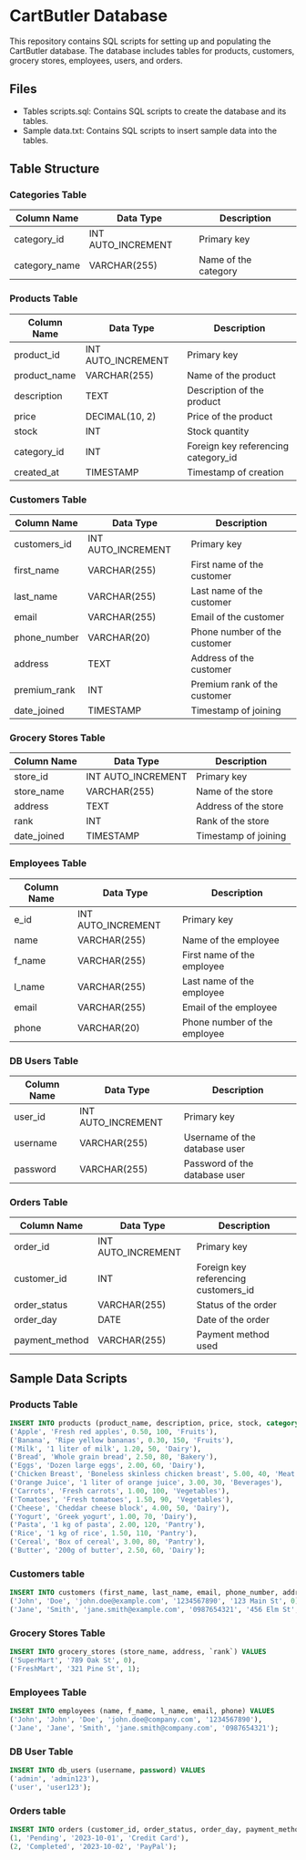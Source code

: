 # CartButler Database

This repository contains SQL scripts for setting up and populating the CartButler database. The database includes tables for products, customers, grocery stores, employees, users, and orders.

## Files

- Tables scripts.sql: Contains SQL scripts to create the database and its tables.
- Sample data.txt: Contains SQL scripts to insert sample data into the tables.

## Table Structure

### Categories Table

| Column Name   | Data Type         | Description                     |
|---------------|-------------------|---------------------------------|
| category_id   | INT AUTO_INCREMENT| Primary key                     |
| category_name | VARCHAR(255)      | Name of the category            |

### Products Table

| Column Name   | Data Type         | Description                     |
|---------------|-------------------|---------------------------------|
| product_id    | INT AUTO_INCREMENT| Primary key                     |
| product_name  | VARCHAR(255)      | Name of the product             |
| description   | TEXT              | Description of the product      |
| price         | DECIMAL(10, 2)    | Price of the product            |
| stock         | INT               | Stock quantity                  |
| category_id   | INT               | Foreign key referencing category_id |
| created_at    | TIMESTAMP         | Timestamp of creation           |

### Customers Table

| Column Name   | Data Type         | Description                     |
|---------------|-------------------|---------------------------------|
| customers_id  | INT AUTO_INCREMENT| Primary key                     |
| first_name    | VARCHAR(255)      | First name of the customer      |
| last_name     | VARCHAR(255)      | Last name of the customer       |
| email         | VARCHAR(255)      | Email of the customer           |
| phone_number  | VARCHAR(20)       | Phone number of the customer    |
| address       | TEXT              | Address of the customer         |
| premium_rank  | INT               | Premium rank of the customer    |
| date_joined   | TIMESTAMP         | Timestamp of joining            |

### Grocery Stores Table

| Column Name   | Data Type         | Description                     |
|---------------|-------------------|---------------------------------|
| store_id      | INT AUTO_INCREMENT| Primary key                     |
| store_name    | VARCHAR(255)      | Name of the store               |
| address       | TEXT              | Address of the store            |
| rank          | INT               | Rank of the store               |
| date_joined   | TIMESTAMP         | Timestamp of joining            |

### Employees Table

| Column Name   | Data Type         | Description                     |
|---------------|-------------------|---------------------------------|
| e_id          | INT AUTO_INCREMENT| Primary key                     |
| name          | VARCHAR(255)      | Name of the employee            |
| f_name        | VARCHAR(255)      | First name of the employee      |
| l_name        | VARCHAR(255)      | Last name of the employee       |
| email         | VARCHAR(255)      | Email of the employee           |
| phone         | VARCHAR(20)       | Phone number of the employee    |

### DB Users Table

| Column Name   | Data Type         | Description                     |
|---------------|-------------------|---------------------------------|
| user_id       | INT AUTO_INCREMENT| Primary key                     |
| username      | VARCHAR(255)      | Username of the database user   |
| password      | VARCHAR(255)      | Password of the database user   |

### Orders Table

| Column Name   | Data Type         | Description                     |
|---------------|-------------------|---------------------------------|
| order_id      | INT AUTO_INCREMENT| Primary key                     |
| customer_id   | INT               | Foreign key referencing customers_id |
| order_status  | VARCHAR(255)      | Status of the order             |
| order_day     | DATE              | Date of the order               |
| payment_method| VARCHAR(255)      | Payment method used             |

## Sample Data Scripts

### Products Table

```sql
INSERT INTO products (product_name, description, price, stock, category) VALUES
('Apple', 'Fresh red apples', 0.50, 100, 'Fruits'),
('Banana', 'Ripe yellow bananas', 0.30, 150, 'Fruits'),
('Milk', '1 liter of milk', 1.20, 50, 'Dairy'),
('Bread', 'Whole grain bread', 2.50, 80, 'Bakery'),
('Eggs', 'Dozen large eggs', 2.00, 60, 'Dairy'),
('Chicken Breast', 'Boneless skinless chicken breast', 5.00, 40, 'Meat'),
('Orange Juice', '1 liter of orange juice', 3.00, 30, 'Beverages'),
('Carrots', 'Fresh carrots', 1.00, 100, 'Vegetables'),
('Tomatoes', 'Fresh tomatoes', 1.50, 90, 'Vegetables'),
('Cheese', 'Cheddar cheese block', 4.00, 50, 'Dairy'),
('Yogurt', 'Greek yogurt', 1.00, 70, 'Dairy'),
('Pasta', '1 kg of pasta', 2.00, 120, 'Pantry'),
('Rice', '1 kg of rice', 1.50, 110, 'Pantry'),
('Cereal', 'Box of cereal', 3.00, 80, 'Pantry'),
('Butter', '200g of butter', 2.50, 60, 'Dairy');
```

### Customers table

```sql
INSERT INTO customers (first_name, last_name, email, phone_number, address, premium_rank) VALUES
('John', 'Doe', 'john.doe@example.com', '1234567890', '123 Main St', 0),
('Jane', 'Smith', 'jane.smith@example.com', '0987654321', '456 Elm St', 1);
```

### Grocery Stores Table

```sql
INSERT INTO grocery_stores (store_name, address, `rank`) VALUES
('SuperMart', '789 Oak St', 0),
('FreshMart', '321 Pine St', 1);
```

### Employees Table

```sql
INSERT INTO employees (name, f_name, l_name, email, phone) VALUES
('John', 'John', 'Doe', 'john.doe@company.com', '1234567890'),
('Jane', 'Jane', 'Smith', 'jane.smith@company.com', '0987654321');
```

### DB User Table

```sql
INSERT INTO db_users (username, password) VALUES
('admin', 'admin123'),
('user', 'user123');
```

### Orders table

```sql
INSERT INTO orders (customer_id, order_status, order_day, payment_method) VALUES
(1, 'Pending', '2023-10-01', 'Credit Card'),
(2, 'Completed', '2023-10-02', 'PayPal');
```
